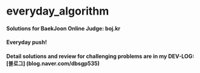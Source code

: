 # everyday_algorithm
#### Solutions for BaekJoon Online Judge: boj.kr
#### Everyday push!
#### Detail solutions and review for challenging problems are in my DEV-LOG: [블로그] (blog.naver.com/dbsgp535)
